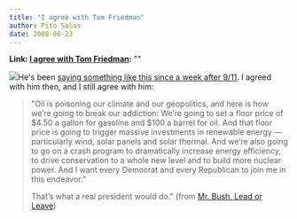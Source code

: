 ```yaml
---
title: "I agree with Tom Friedman"
author: Pito Salas
date: 2008-06-23
---
```


**Link: [I agree with Tom Friedman](None):** ""

[![](https://i0.wp.com/farm4.static.flickr.com/3038/2555325935_dbcd7283e3.jpg?w=584)](<http://www.flickr.com/photos/12842060@N06/2555325935>)He's
been [saying something like this since a week after
9/11](<http://www.nytimes.com/2008/06/22/opinion/22friedman.html>). I agreed
with him then, and I still agree with him:

> "Oil is poisoning our climate and our geopolitics, and here is how we’re
> going to break our addiction: We’re going to set a floor price of $4.50 a
> gallon for gasoline and $100 a barrel for oil. And that floor price is going
> to trigger massive investments in renewable energy — particularly wind,
> solar panels and solar thermal. And we’re also going to go on a crash
> program to dramatically increase energy efficiency, to drive conservation to
> a whole new level and to build more nuclear power. And I want every Democrat
> and every Republican to join me in this endeavor.”
>
> That’s what a real president would do." (from [Mr. Bush, Lead or
> Leave](<http://www.nytimes.com/2008/06/22/opinion/22friedman.html>))


